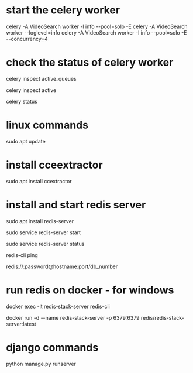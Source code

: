 # start the celery worker
celery -A VideoSearch worker -l info --pool=solo -E 
celery -A VideoSearch worker --loglevel=info
celery -A VideoSearch worker -l info --pool=solo -E --concurrency=4

# check the status of celery worker
celery inspect active_queues

celery inspect active

celery status  

# linux commands 

sudo apt update

# install cceextractor

sudo apt install ccextractor

# install and start redis server

sudo apt install redis-server

sudo service redis-server start

sudo service redis-server status

redis-cli ping

redis://:password@hostname:port/db_number

# run redis on docker - for windows

docker exec -it redis-stack-server redis-cli

docker run -d --name redis-stack-server -p 6379:6379 redis/redis-stack-server:latest

# django commands

python manage.py runserver   